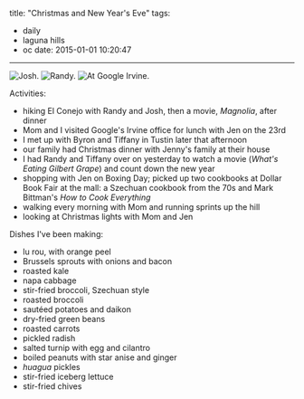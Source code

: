 title: "Christmas and New Year's Eve"
tags:
  - daily
  - laguna hills
  - oc
date: 2015-01-01 10:20:47
---

![Josh.](https://dl.dropbox.com/u/4291520/journal-images/josh-hike.jpg)
![Randy.](https://dl.dropbox.com/u/4291520/journal-images/randy-hike.jpg)
![At Google Irvine.](https://dl.dropbox.com/u/4291520/journal-images/google-irvine.jpg)

Activities:

- hiking El Conejo with Randy and Josh, then a movie, *Magnolia*, after dinner
- Mom and I visited Google's Irvine office for lunch with Jen on the 23rd
- I met up with Byron and Tiffany in Tustin later that afternoon
- our family had Christmas dinner with Jenny's family at their house
- I had Randy and Tiffany over on yesterday to watch a movie (*What's Eating Gilbert Grape*) and count down the new year
- shopping with Jen on Boxing Day; picked up two cookbooks at Dollar Book Fair at the mall: a Szechuan cookbook from the 70s and Mark Bittman's *How to Cook Everything*
- walking every morning with Mom and running sprints up the hill
- looking at Christmas lights with Mom and Jen

Dishes I've been making:

- lu rou, with orange peel
- Brussels sprouts with onions and bacon
- roasted kale
- napa cabbage
- stir-fried broccoli, Szechuan style
- roasted broccoli
- sautéed potatoes and daikon
- dry-fried green beans
- roasted carrots
- pickled radish
- salted turnip with egg and cilantro
- boiled peanuts with star anise and ginger
- *huagua* pickles
- stir-fried iceberg lettuce
- stir-fried chives
